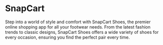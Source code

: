 # SnapCart
Step into a world of style and comfort with SnapCart Shoes, the premier online shopping app for all your footwear needs. From the latest fashion trends to classic designs, SnapCart Shoes offers a wide variety of shoes for every occasion, ensuring you find the perfect pair every time.

